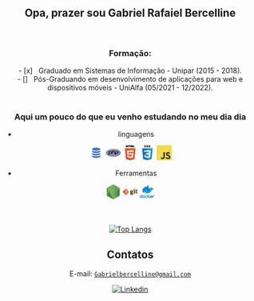 <div align="center">



## Opa, prazer sou Gabriel Rafaiel Bercelline
<br>
<h3> Formação: </h3>
- [x] &nbsp; Graduado em Sistemas de Informação - Unipar (2015 - 2018).
 <br />
- [] &nbsp; Pós-Graduando em desenvolvimento de aplicações para web e dispositivos móveis - UniAlfa (05/2021 - 12/2022). 
<br />

<br>
<h3> Aqui um pouco do que eu venho estudando no meu dia dia </h3>

- linguagens


<code><img height="30" src="https://raw.githubusercontent.com/github/explore/80688e429a7d4ef2fca1e82350fe8e3517d3494d/topics/sql/sql.png"></code>
<code><img height="30" src="https://raw.githubusercontent.com/github/explore/80688e429a7d4ef2fca1e82350fe8e3517d3494d/topics/php/php.png"></code>
<code><img height="30" src="https://raw.githubusercontent.com/github/explore/80688e429a7d4ef2fca1e82350fe8e3517d3494d/topics/html/html.png"></code>
<code><img height="30" src="https://raw.githubusercontent.com/github/explore/80688e429a7d4ef2fca1e82350fe8e3517d3494d/topics/css/css.png"></code>
<code><img height="30" src="https://raw.githubusercontent.com/github/explore/80688e429a7d4ef2fca1e82350fe8e3517d3494d/topics/javascript/javascript.png"></code>
 
    
- Ferramentas


<code><img height="30" src="https://raw.githubusercontent.com/github/explore/80688e429a7d4ef2fca1e82350fe8e3517d3494d/topics/nodejs/nodejs.png"></code>
<code><img height="30" src="https://raw.githubusercontent.com/github/explore/80688e429a7d4ef2fca1e82350fe8e3517d3494d/topics/git/git.png"></code>
<code><img height="30" src="https://raw.githubusercontent.com/github/explore/80688e429a7d4ef2fca1e82350fe8e3517d3494d/topics/docker/docker.png"></code>

<br> <br>
    [![Top Langs](https://github-readme-stats.vercel.app/api/top-langs/?username=Grafaiel&layout=compact&hide=TSQL)](https://github.com/anuraghazra/github-readme-stats)

## Contatos
E-mail: <code>Gabrielbercelline@gmail.com</code>

[![Linkedin](https://img.shields.io/badge/Gabriel_Bercelline%20-blue?style=flat-square&logo=Linkedin&logoColor=white)](https://www.linkedin.com/in/gabriel-rafaiel-bercelline-3a49b3154/)